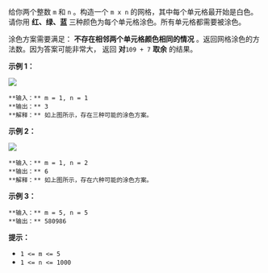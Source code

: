 给你两个整数 `m` 和 `n` 。构造一个 `m x n` 的网格，其中每个单元格最开始是白色。请你用 **红、绿、蓝**
三种颜色为每个单元格涂色。所有单元格都需要被涂色。

涂色方案需要满足： **不存在相邻两个单元格颜色相同的情况** 。返回网格涂色的方法数。因为答案可能非常大， 返回 **对**`109 + 7`
**取余** 的结果。

**示例 1：**

![](https://assets.leetcode.com/uploads/2021/06/22/colorthegrid.png)

    
    
    **输入：** m = 1, n = 1
    **输出：** 3
    **解释：** 如上图所示，存在三种可能的涂色方案。
    

**示例 2：**

![](https://assets.leetcode.com/uploads/2021/06/22/copy-of-colorthegrid.png)

    
    
    **输入：** m = 1, n = 2
    **输出：** 6
    **解释：** 如上图所示，存在六种可能的涂色方案。
    

**示例 3：**

    
    
    **输入：** m = 5, n = 5
    **输出：** 580986
    

**提示：**

  * `1 <= m <= 5`
  * `1 <= n <= 1000`

